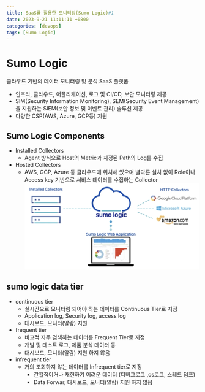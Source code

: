 ```yaml
---
title: SaaS를 활용한 모니터링(Sumo Logic)#1
date: 2023-9-21 11:11:11 +0800
categories: [devops]
tags: [Sumo Logic]
---
```


# Sumo Logic

클라우드 기반의 데이터 모니터링 및 분석 SaaS 플랫폼

- 인프라, 클라우드, 어플리케이션, 로그 및 CI/CD, 보안 모니터링 제공
- SIM(Security Information Monitoring), SEM(Security Event Management)을 지원하는 SIEM(보안 정보 및 이벤트 관리) 솔루션 제공
- 다양한 CSP(AWS, Azure, GCP등) 지원

## Sumo Logic Components

- Installed Collectors
  - Agent 방식으로 Host의 Metric과 지정된 Path의 Log를 수집
- Hosted Collectors
  - AWS, GCP, Azure 등 클라우드에 위치해 있으며 별다른 설치 없이 Role이나 Access key 기반으로 서비스 데이터를 수집하는 Collector
    ![image](/assets/img/sumologic01.png)

## sumo logic data tier

- continuous tier
  - 실시간으로 모니터링 되어야 하는 데이터를 Continuous Tier로 지정
  - Application log, Security log, access log
  - 대시보드, 모니터(알람) 지원
- frequent tier
  - 비교적 자주 검색하는 데이터를 Frequent Tier로 지정
  - 개발 및 테스트 로그, 제품 분석 데이터 등
  - 대시보드, 모니터(알람) 지원 하지 않음
- infrequent tier
  - 거의 조회하지 않는 데이터를 Infrequent tier로 지정
    - 간헐적이거나 재현하기 어려운 데이터 (디버그로그 ,os로그, 스레드 덤프)
    - Data Forwar, 대시보드, 모니터(알람) 지원 하지 않음

